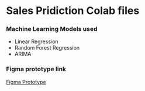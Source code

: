 # Sales Pridiction Colab files

### Machine Learning Models used
- Linear Regression
- Random Forest Regression
- ARIMA

### Figma prototype link
[Figma Prototype](https://www.figma.com/proto/iztHJTDVTg4nO0LFWRG84G/42-Sustainability-Hackathon---Darkchocolate?type=design&node-id=121-6451&t=dxNIcv01ehHyVnNV-1&scaling=contain&page-id=0%3A1&starting-point-node-id=18%3A14831)
